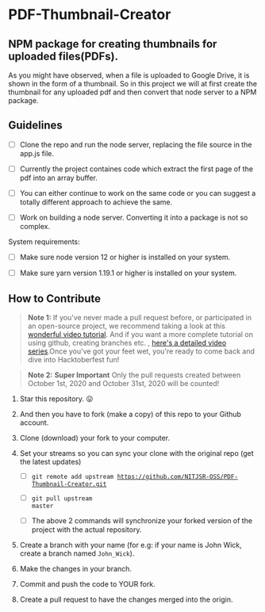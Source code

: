 # PDF-Thumbnail-Creator

## NPM package for creating thumbnails for uploaded files(PDFs).

As you might have observed, when a file is uploaded to Google Drive, it is shown in the form of a thumbnail. So in this project we will at first create the thumbnail for any uploaded pdf and then convert that node server to a NPM package.
 

## Guidelines
- [ ] Clone the repo and run the node server, replacing the file source in the app.js file.

- [ ] Currently the project containes code which extract the first page of the pdf into an array buffer.

- [ ] You can either continue to work on the same code or you can suggest a totally different approach to achieve the same. 
  
- [ ] Work on building a node server. Converting it into a package is not so complex. 

System requirements:

  

- [ ] Make sure node version 12 or higher is installed on your system.

- [ ] Make sure yarn version 1.19.1 or higher is installed on your system.

  
## How to Contribute

  

>  **Note 1:** If you've never made a pull request before, or participated in an open-source project, we recommend taking a look at this [wonderful video tutorial](https://youtu.be/ZI2D0CI4TXs). And if you want a more complete tutorial on using github, creating branches etc. , [here's a detailed video series](https://www.youtube.com/watch?v=3RjQznt-8kE&list=PL4cUxeGkcC9goXbgTDQ0n_4TBzOO0ocPR).Once you've got your feet wet, you're ready to come back and dive into Hacktoberfest fun!

  

>  **Note 2:**  **Super Important** Only the pull requests created between October 1st, 2020 and October 31st, 2020 will be counted!

  
1. Star this repository. :stuck_out_tongue:

2. And then you have to fork (make a copy) of this repo to your Github account.

3. Clone (download) your fork to your computer.

4. Set your streams so you can sync your clone with the original repo (get the latest updates)

	- [ ] <code>git remote add upstream https://github.com/NITJSR-OSS/PDF-Thumbnail-Creator.git</code>

	- [ ] <code>git pull upstream master</code>

	- [ ] The above 2 commands will synchronize your forked version of the project with the actual repository.

5. Create a branch with your name (for e.g: if your name is John Wick, create a branch named `John_Wick`).

6. Make the changes in your branch.

7. Commit and push the code to YOUR fork.

8. Create a pull request to have the changes merged into the origin.

  